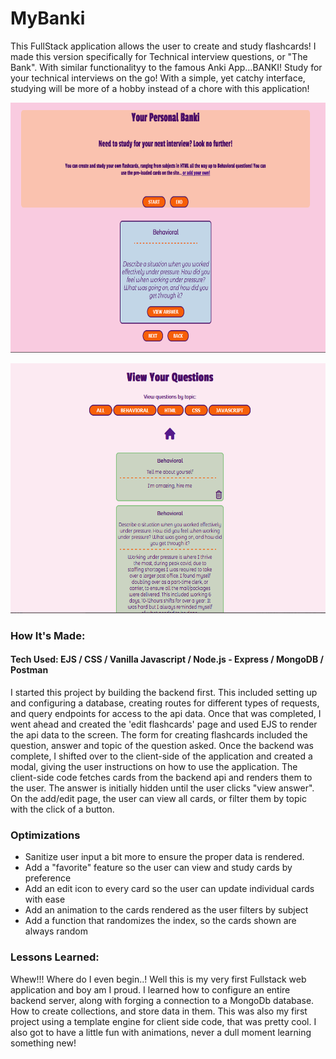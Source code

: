 # MyBanki
This FullStack application allows the user to create and study flashcards! I made this version specifically for Technical interview questions, or "The Bank". With similar functionalityy to the famous Anki App...BANKI! Study for your technical interviews on the go! With a simple, yet catchy interface, studying will be more of a hobby instead of a chore with this application!

<p align="center">
  <img width="800" height="400" src="https://github.com/Dex-theDev/MyBanki/blob/main/Capture.PNG?raw=true">
</p>
<p align="center">
  <img width="800" height="400" src="https://github.com/Dex-theDev/MyBanki/blob/main/Capture2.PNG?raw=true">
 </p>
 
### How It's Made:
#### Tech Used: EJS / CSS / Vanilla Javascript / Node.js - Express / MongoDB / Postman

I started this project by building the backend first. This included setting up and configuring a database, creating routes for different types of requests, and query endpoints for access to the api data. Once that was completed, I went ahead and created the 'edit flashcards' page and used EJS to render the api data to the screen. The form for creating flashcards included the question, answer and topic of the question asked. Once the backend was complete, I shifted over to the client-side of the application and created a modal, giving the user instructions on how to use the application. The client-side code fetches cards from the backend api and renders them to the user. The answer is initially hidden until the user clicks "view answer". On the add/edit page, the user can view all cards, or filter them by topic with the click of a button. 
  
### Optimizations

- Sanitize user input a bit more to ensure the proper data is rendered. 
- Add a "favorite" feature so the user can view and study cards by preference
- Add an edit icon to every card so the user can update individual cards with ease
- Add an animation to the cards rendered as the user filters by subject
- Add a function that randomizes the index, so the cards shown are always random

 
### Lessons Learned:

Whew!!! Where do I even begin..! Well this is my very first Fullstack web application and boy am I proud. I learned how to configure an entire backend server, along with forging a connection to a MongoDb database. How to create collections, and store data in them. This was also my first project using a template engine for client side code, that was pretty cool. I also got to have a little fun with animations, never a dull moment learning something new!
  
  
